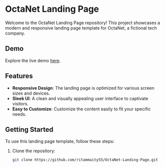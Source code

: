 # OctaNet Landing Page

Welcome to the OctaNet Landing Page repository! This project showcases a modern and responsive landing page template for OctaNet, a fictional tech company.

## Demo
Explore the live demo [here](https://ritammaity55.github.io/OctaNet-Landing-Page/).

## Features
- **Responsive Design**: The landing page is optimized for various screen sizes and devices.
- **Sleek UI**: A clean and visually appealing user interface to captivate visitors.
- **Easy to Customize**: Customize the content easily to fit your specific needs.

## Getting Started
To use this landing page template, follow these steps:
1. Clone the repository:
   ```bash
   git clone https://github.com/ritammaity55/OctaNet-Landing-Page.git
